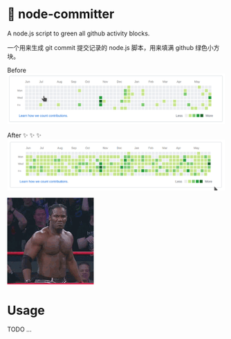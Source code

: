 :slot_machine: node-committer
====  

A node.js script to green all github activity blocks.

一个用来生成 git commit 提交记录的 node.js 脚本，用来填满 github 绿色小方块。

Before
![before](./imgs/before.png)

After :sparkles: :sparkles: :sparkles:
![after](./imgs/after.png)

![smaile](./imgs/smile.gif)

# Usage

TODO ...
